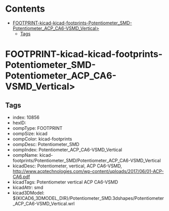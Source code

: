 



Contents
========

* [FOOTPRINT-kicad-kicad-footprints-Potentiometer_SMD-Potentiometer_ACP_CA6-VSMD_Vertical>](#footprint-kicad-kicad-footprints-potentiometer_smd-potentiometer_acp_ca6-vsmd_vertical)
	* [Tags](#tags)

# FOOTPRINT-kicad-kicad-footprints-Potentiometer_SMD-Potentiometer_ACP_CA6-VSMD_Vertical>

## Tags

- index: 10856
- hexID: 
- oompType: FOOTPRINT
- oompSize: kicad
- oompColor: kicad-footprints
- oompDesc: Potentiometer_SMD
- oompIndex: Potentiometer_ACP_CA6-VSMD_Vertical
- oompName: kicad-footprints/Potentiometer_SMD/Potentiometer_ACP_CA6-VSMD_Vertical
- kicadDesc: Potentiometer, vertical, ACP CA6-VSMD, http://www.acptechnologies.com/wp-content/uploads/2017/06/01-ACP-CA6.pdf
- kicadTags: Potentiometer vertical ACP CA6-VSMD
- kicadAttr: smd
- kicad3DModel: ${KICAD6_3DMODEL_DIR}/Potentiometer_SMD.3dshapes/Potentiometer_ACP_CA6-VSMD_Vertical.wrl
